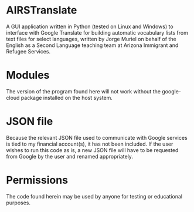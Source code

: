 # AIRSTranslate
A GUI application written in Python (tested on Linux and Windows) to interface with Google Translate for building automatic vocabulary lists from text files for select languages, written by Jorge Muriel on behalf of the English as a Second Language teaching team at Arizona Immigrant and Refugee Services.

# Modules
The version of the program found here will not work without the google-cloud package installed on the host system.

# JSON file
Because the relevant JSON file used to communicate with Google services is tied to my financial account(s), it has not been included. If the user wishes to run this code as is, a new JSON file will have to be requested from Google by the user and renamed appropriately.

# Permissions
The code found herein may be used by anyone for testing or educational purposes.
